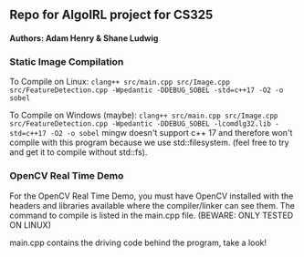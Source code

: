 ## Repo for AlgoIRL project for CS325

#### Authors: Adam Henry & Shane Ludwig

### Static Image Compilation
To Compile on Linux: `clang++ src/main.cpp src/Image.cpp src/FeatureDetection.cpp -Wpedantic -DDEBUG_SOBEL -std=c++17 -O2 -o sobel`

To Compile on Windows (maybe): `clang++ src/main.cpp src/Image.cpp src/FeatureDetection.cpp -Wpedantic -DDEBUG_SOBEL -lcomdlg32.lib -std=c++17 -O2 -o sobel`
mingw doesn't support c++ 17 and therefore won't compile with this program because we use std::filesystem. (feel free to try and get it to compile without std::fs).

### OpenCV Real Time Demo
For the OpenCV Real Time Demo, you must have OpenCV installed with the headers and libraries available where the compiler/linker can see them. The command to compile is listed in the main.cpp file. (BEWARE: ONLY TESTED ON LINUX)

main.cpp contains the driving code behind the program, take a look!
